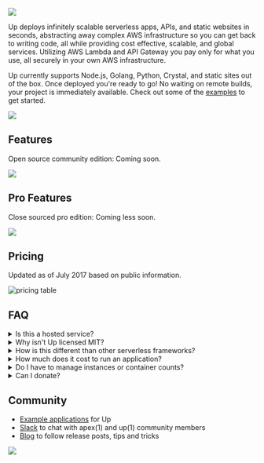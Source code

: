 ![](https://dl.dropboxusercontent.com/u/6396913/Apex/Up/Readme/title-fs8.png)

Up deploys infinitely scalable serverless apps, APIs, and static websites in seconds, abstracting away complex AWS infrastructure so you can get back to writing code, all while providing cost effective, scalable, and global services. Utilizing AWS Lambda and API Gateway you pay only for what you use, all securely in your own AWS infrastructure.

Up currently supports Node.js, Golang, Python, Crystal, and static sites out of the box. Once deployed you're ready to go! No waiting on remote builds, your project is immediately available. Check out some of the [examples](https://github.com/apex/up-examples) to get started.

![](https://dl.dropboxusercontent.com/u/6396913/Apex/Up/Readme/screen-koa-fs8.png)

## Features

Open source community edition: Coming soon.

![](https://dl.dropboxusercontent.com/u/6396913/Apex/Up/Readme/up-features-community-fs8.png)

## Pro Features

Close sourced pro edition: Coming less soon.

![](https://dl.dropboxusercontent.com/u/6396913/Apex/Up/Readme/up-features-pro-fs8.png)

## Pricing

Updated as of July 2017 based on public information.

![pricing table](https://dl.dropboxusercontent.com/u/6396913/Apex/Up/Readme/pricing.png)

## FAQ

<details>
  <summary>Is this a hosted service?</summary>
  <p>There are no plans for a hosted version. Up lets you deploy applications to your own AWS account for isolation, security, and longevity, don't worry about a startup going out of business.</p>
</details>

<details>
  <summary>Why isn't Up licensed MIT?</summary>
  <p>Up is licensed in such a way that myself as an independent developer can continue to improve the product and provide support. Commercial customers receive access to a premium version of Up with additional features, priority support for bugfixes, and of course knowing that the project will stick around! Up saves your team countless hours maintaining infrastructure and custom tooling, so you can get back to what makes your company and products unique.</p>
</details>

<details>
  <summary>How is this different than other serverless frameworks?</summary>
  <p>Most of the AWS Lambda based tools are function-oriented, while Up abstracts this away entirely. Up does not use framework "shims", the servers that you run using Up are regular HTTP servers and require no code changes for Lambda compatibility.</p>
</details>

<details>
  <summary>How much does it cost to run an application?</summary>
  <p>AWS API Gateway provides 1 million free requests per month, so there's a good chance you won't have to pay anything at all. Beyond that view the <a href="https://aws.amazon.com/api-gateway/pricing/">AWS Pricing</a> for more information.</p>
</details>

<details>
  <summary>Do I have to manage instances or container counts?</summary>
  <p>Nope! Up scales to fit your traffic on-demand, you don't have to do anything beyond deploying your code.</p>
</details>

<details>
  <summary>Can I donate?</summary>
  <p>I'm glad you asked! Yes you can, head over to the <a href="https://opencollective.com/apex">OpenCollective</a> page. Any donations are greatly appreciated, and help me focus more on Up and other open source projects.</p>
</details>

## Community

- [Example applications](https://github.com/apex/up-examples) for Up
- [Slack](https://apex-dev.azurewebsites.net/) to chat with apex(1) and up(1) community members
- [Blog](https://blog.apex.sh/) to follow release posts, tips and tricks

<a href="https://apex.sh"><img src="http://tjholowaychuk.com:6000/svg/sponsor"></a>
